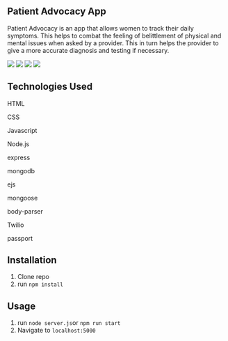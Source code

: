 
## Patient Advocacy App
Patient Advocacy is an app that allows women to track their daily symptoms. This helps to combat the feeling of belittlement of physical and mental issues when asked by a provider. This in turn helps the provider to give a more accurate diagnosis and testing if necessary.

![](public/img/signup.png)
![](public/img/login.png)
![](public/img/dictionary.png)
![](public/img/profile.png)


## Technologies Used
HTML

CSS

Javascript

Node.js

express

mongodb

ejs

mongoose

body-parser

Twilio

passport



## Installation
1. Clone repo
2. run `npm install`

## Usage
1. run `node server.js`or `npm run start`
2. Navigate to `localhost:5000`

